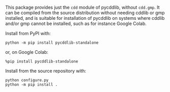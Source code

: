 This package provides just the ``cdd`` module of pycddlib, without ``cdd.gmp``.
It can be compiled from the source distribution without needing cddlib or gmp installed,
and is suitable for installation of pycddlib on systems where cddlib and/or gmp
cannot be installed, such as for instance Google Colab.

Install from PyPI with:

```shell
python -m pip install pycddlib-standalone
```

or, on Google Colab:

```
%pip install pycddlib-standalone
```

Install from the source repository with:

```shell
python configure.py
python -m pip install .
```

